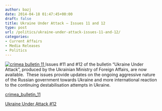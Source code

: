 ```yaml
---
author: bazj
date: 2014-04-18 01:47:45+00:00
draft: false
title: Ukraine Under Attack – Issues 11 and 12
type: post
url: /politics/ukraine-under-attack-issues-11-and-12/
categories:
- Current Affairs
- Media Releases
- Politics
---
```


[![crimea bulletin 11](http://www.ozeukes.com/wp-content/uploads/2014/04/crimea-bulletin-11.jpg)
](http://www.ozeukes.com/wp-content/uploads/2014/04/crimea-bulletin-11.jpg)Issues #11 and #12 of the bulletin “Ukraine Under Attack”, produced by the Ukrainian Ministry of Foreign Affairs, are now available.  These issues provide updates on the ongoing aggressive nature of the Russian government towards Ukraine and more international reaction to the continuing destabilisation attempts in Ukraine.

[crimea_bulletin_11](http://www.ozeukes.com/wp-content/uploads/2014/04/crimea_bulletin_11.pdf)

[Ukraine Under Attack #12](http://www.ozeukes.com/wp-content/uploads/2014/04/Ukraine-Under-Attack-12.pdf)

